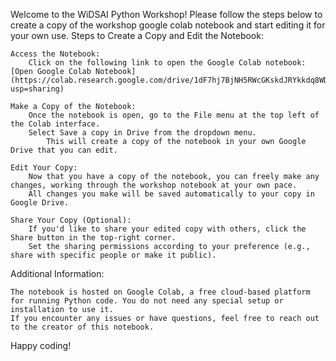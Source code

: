 Welcome to the WiDSAI Python Workshop! Please follow the steps below to create a copy of the workshop google colab notebook and start editing it for your own use.
Steps to Create a Copy and Edit the Notebook:

    Access the Notebook:
        Click on the following link to open the Google Colab notebook: [Open Google Colab Notebook](https://colab.research.google.com/drive/1dF7hj7BjNH5RWcGKskdJRYkkdq8WDDiL?usp=sharing)

    Make a Copy of the Notebook:
        Once the notebook is open, go to the File menu at the top left of the Colab interface.
        Select Save a copy in Drive from the dropdown menu.
            This will create a copy of the notebook in your own Google Drive that you can edit.

    Edit Your Copy:
        Now that you have a copy of the notebook, you can freely make any changes, working through the workshop notebook at your own pace.
        All changes you make will be saved automatically to your copy in Google Drive.

    Share Your Copy (Optional):
        If you'd like to share your edited copy with others, click the Share button in the top-right corner.
        Set the sharing permissions according to your preference (e.g., share with specific people or make it public).

Additional Information:

    The notebook is hosted on Google Colab, a free cloud-based platform for running Python code. You do not need any special setup or installation to use it.
    If you encounter any issues or have questions, feel free to reach out to the creator of this notebook.

Happy coding!
